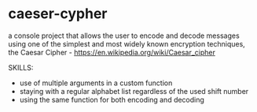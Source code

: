 # caeser-cypher
a console project that allows the user to encode and decode messages using one of the simplest and most widely known encryption techniques, the Caesar Cipher - https://en.wikipedia.org/wiki/Caesar_cipher

SKILLS:
  - use of multiple arguments in a custom function
  - staying with a regular alphabet list regardless of the used shift number
  - using the same function for both encoding and decoding
